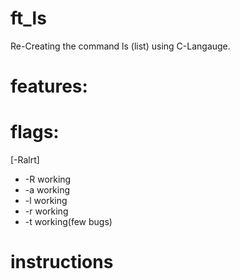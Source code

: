 # ft_ls
Re-Creating the command ls (list) using C-Langauge.
# features:

# flags:
[-Ralrt]

* -R working
* -a working
* -l working
* -r working
* -t working(few bugs)
# instructions


